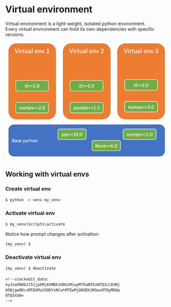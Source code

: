 # Virtual environment
Virtual environment is a light-weight, isolated python environment.  
Every virtual environment can hold its own dependencies with specific versions.  

![](/images/p21-venv.PNG)
## Working with virtual envs
### Create virtual env
```cmd
$ python -m venv my_venv
```
### Activate virtual env
```cmd
$ my_venv\Scripts\activate
```
Notice how prompt changes after activation:
```cmd
(my_venv) $
```
### Deactivate virtual env
```cmd
(my_venv) $ deactivate

<!--stackedit_data:
eyJoaXN0b3J5IjpbMjA5MDk1ODUzMiwyMTEwNTExNTQ3LC03Nj
A5NjgwODcsMTQ1MzU3ODYzNCwtMTEwMjQ0ODk3NSwxOTQyMDQw
OTQ5XX0=
-->